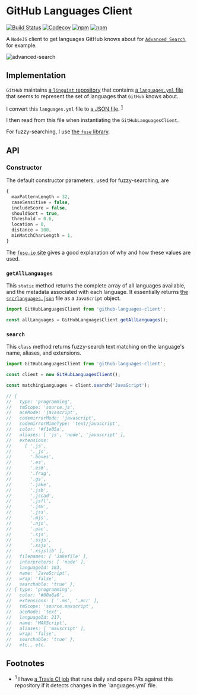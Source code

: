 # GitHub Languages Client

[![Build Status](https://travis-ci.org/jaebradley/github-languages-client.svg?branch=master)](https://travis-ci.org/jaebradley/github-languages-client)
[![Codecov](https://img.shields.io/codecov/c/github/jaebradley/github-languages-client.svg)](https://codecov.io/gh/jaebradley/github-languages-client)
[![npm](https://img.shields.io/npm/dt/github-languages-client.svg)](github-https://www.npmjs.com/package/github-languages-client-client)
[![npm](https://img.shields.io/npm/v/github-languages-client.svg)](https://www.npmjs.com/package/github-languages-client)

A `NodeJS` client to get languages GitHub knows about for [`Advanced Search`](https://github.com/search/advanced), for example.

![advanced-search](https://imgur.com/TYoc7Qy.png)

## Implementation

`GitHub` maintains [a `linguist` repository](https://github.com/github/linguist) that contains [a `languages.yml` file](https://raw.githubusercontent.com/github/linguist/master/lib/linguist/languages.yml) that seems to represent the set of languages that `GitHub` knows about.

I convert this `languages.yml` file to [a JSON file](~/src/languages.json). <sup>[1](#languages-job-footnote)</sup>

I then read from this file when instantiating the `GitHubLanguagesClient`.

For fuzzy-searching, I use [the `fuse` library](http://fusejs.io/).

## API

### Constructor

The default constructor parameters, used for fuzzy-searching, are

```javascript
{
  maxPatternLength = 32,
  caseSensitive = false,
  includeScore = false,
  shouldSort = true,
  threshold = 0.6,
  location = 0,
  distance = 100,
  minMatchCharLength = 1,
}
```

The [`fuse.io` site](http://fusejs.io/) gives a good explanation of why and how these values are used.

### `getAllLanguages`

This `static` method returns the complete array of all languages available, and the metadata associated with each language. It essentially returns [the `src/languages.json`](src/languages.json) file as a `JavaScript` object.

```javascript
import GitHubLanguagesClient from 'github-languages-client';

const allLanguages = GitHubLanguagesClient.getAllLanguages();
```

### `search`

This `class` method returns fuzzy-search text matching on the language's name, aliases, and extensions.

```javascript
import GitHubLanguagesClient from 'github-languages-client';

const client = new GitHubLanguagesClient();

const matchingLanguages = client.search('JavaScript');

// {
//   type: 'programming',
//   tmScope: 'source.js',
//   aceMode: 'javascript',
//   codemirrorMode: 'javascript',
//   codemirrorMimeType: 'text/javascript',
//   color: '#f1e05a',
//   aliases: [ 'js', 'node', 'javascript' ],
//   extensions:
//     [ '.js',
//       '._js',
//       '.bones',
//       '.es',
//       '.es6',
//       '.frag',
//       '.gs',
//       '.jake',
//       '.jsb',
//       '.jscad',
//       '.jsfl',
//       '.jsm',
//       '.jss',
//       '.mjs',
//       '.njs',
//       '.pac',
//       '.sjs',
//       '.ssjs',
//       '.xsjs',
//       '.xsjslib' ],
//   filenames: [ 'Jakefile' ],
//   interpreters: [ 'node' ],
//   languageId: 183,
//   name: 'JavaScript',
//   wrap: 'false',
//   searchable: 'true' },
// { type: 'programming',
//   color: '#00a6a6',
//   extensions: [ '.ms', '.mcr' ],
//   tmScope: 'source.maxscript',
//   aceMode: 'text',
//   languageId: 217,
//   name: 'MAXScript',
//   aliases: [ 'maxscript' ],
//   wrap: 'false',
//   searchable: 'true' },
//   etc., etc.
```

## Footnotes

<ul>
  <li>
    <a name='languages-job-footnote'><sup>1</sup> I have <a href="https://github.com/jaebradley/github-languages-watcher">a Travis CI job</a> that runs daily and opens PRs against this repository if it detects changes in the `languages.yml` file.</a>
  </li>
</ul>
